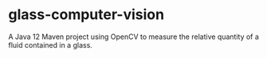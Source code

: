 # glass-computer-vision
A Java 12 Maven project using OpenCV to measure the relative quantity of a fluid contained in a glass.
